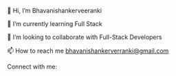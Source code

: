 👋 Hi, I’m Bhavanishankerveeranki
  
 🌱 I’m currently learning Full Stack

💞️ I’m looking to collaborate with Full-Stack Developers

📫 How to reach me bhavanishankerverranki@gmail.com

Connect with me:



<!---
Bhavanishankerveeranki/Bhavanishankerveeranki is a ✨ special ✨ repository because its `README.md` (this file) appears on your GitHub profile.
You can click the Preview link to take a look at your changes.
--->
